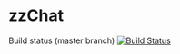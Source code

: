 zzChat
======
Build status (master branch) [![Build Status](https://api.travis-ci.com/ksubileau/zzChat.png?token=YeqZq44fjDx7gzspvUoV&branch=master)](https://magnum.travis-ci.com/ksubileau/zzChat)
